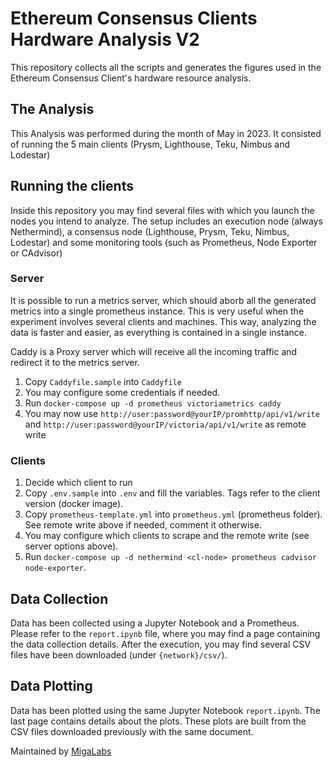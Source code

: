 # Ethereum Consensus Clients Hardware Analysis V2
This repository collects all the scripts and generates the figures used in the Ethereum Consensus Client's hardware resource analysis. 

## The Analysis
This Analysis was performed during the month of May in 2023.
It consisted of running the 5 main clients (Prysm, Lighthouse, Teku, Nimbus and Lodestar)

## Running the clients

Inside this repository you may find several files with which you launch the nodes you intend to analyze.
The setup includes an execution node (always Nethermind), a consensus node (Lighthouse, Prysm, Teku, Nimbus, Lodestar) and some monitoring tools (such as Prometheus, Node Exporter or CAdvisor)

### Server

It is possible to run a metrics server, which should aborb all the generated metrics into a single prometheus instance.
This is very useful when the experiment involves several clients and machines. This way, analyzing the data is faster and easier, as everything is contained in a single instance.

Caddy is a Proxy server which will receive all the incoming traffic and redirect it to the metrics server.

1. Copy `Caddyfile.sample` into `Caddyfile`
2. You may configure some credentials if needed.
3. Run `docker-compose up -d prometheus victoriametrics caddy` 
4. You may now use `http://user:password@yourIP/promhttp/api/v1/write` and `http://user:password@yourIP/victoria/api/v1/write` as remote write

### Clients

1. Decide which client to run
2. Copy `.env.sample` into `.env` and fill the variables. Tags refer to the client version (docker image).
3. Copy `prometheus-template.yml` into `prometheus.yml` (prometheus folder). See remote write above if needed, comment it otherwise.
4. You may configure which clients to scrape and the remote write (see server options above).
4. Run `docker-compose up -d nethermind <cl-node> prometheus cadvisor node-exporter`.


## Data Collection

Data has been collected using a Jupyter Notebook and a Prometheus. Please refer to the `report.ipynb` file, where you may find a page containing the data collection details.
After the execution, you may find several CSV files have been downloaded (under `{network}/csv/`).

## Data Plotting

Data has been plotted using the same Jupyter Notebook `report.ipynb`. The last page contains details about the plots. These plots are built from the CSV files downloaded previously with the same document.




Maintained by [MigaLabs](http://migalabs.io)
